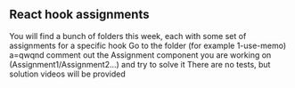 ## React hook assignments
You will find a bunch of folders this week, each with some set of assignments for a specific hook
Go to the folder (for example 1-use-memo) a=qwqnd comment out the Assignment component you are working on (Assignment1/Assignment2...) and try to solve it
There are no tests, but solution videos will be provided
